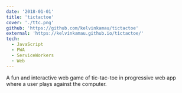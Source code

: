 ```yaml
---
date: '2018-01-01'
title: 'tictactoe'
cover: './ttc.png'
github: 'https://github.com/kelvinkamau/tictactoe'
external: 'https://kelvinkamau.github.io/tictactoe/'
tech:
  - JavaScript
  - PWA
  - ServiceWorkers
  - Web
---
```


A fun and interactive web game of tic-tac-toe in progressive web app where a user plays against the computer.
